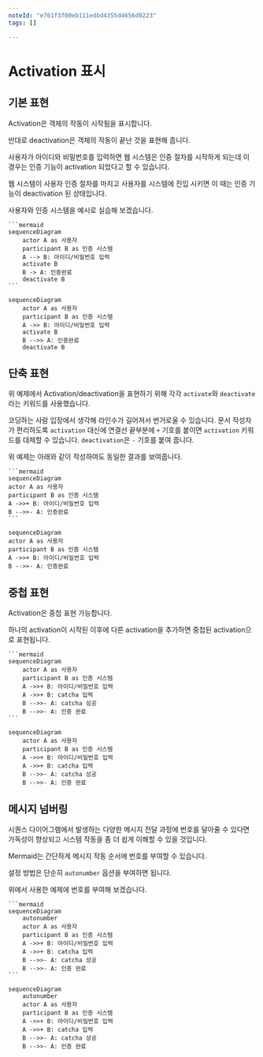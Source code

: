 ```yaml
---
noteId: "e761f3f00eb111edbd4355d4656d0223"
tags: []

---
```


# Activation 표시

## 기본 표현
    
Activation은 객체의 작동이 시작됨을 표시합니다.

반대로 deactivation은 객체의 작동이 끝난 것을 표현해 줍니다.

사용자가 아이디와 비밀번호를 입력하면 웹 시스템은 인증 절차를 시작하게 되는데 이 경우는 인증 기능이 activation 되었다고 할 수 있습니다.

웹 시스템이 사용자 인증 절차를 마치고 사용자를 시스템에 진입 시키면 이 때는 인증 기능이 deactivation 된 상태입니다.

사용자와 인증 시스템을 예시로 실습해 보겠습니다.

````
```mermaid
sequenceDiagram
    actor A as 사용자
    participant B as 인증 시스템
    A --> B: 아이디/비밀번호 입력
    activate B
    B -> A: 인증완료
    deactivate B
```
````

```{mermaid}
sequenceDiagram
    actor A as 사용자
    participant B as 인증 시스템
    A ->> B: 아이디/비밀번호 입력
    activate B
    B -->> A: 인증완료
    deactivate B
```

## 단축 표현 

위 예제에서 Activation/deactivation을 표현하기 위해 각각 `activate`와 `deactivate`라는 키워드를 사용했습니다.

코딩하는 사람 입장에서 생각해 라인수가 길어져서 번거로울 수 있습니다. 문서 작성자가 편리하도록 `activation` 대신에 연결선 끝부분에 `+` 기호를 붙이면 `activation` 키워드를 대체할 수 있습니다. `deactivation`은 `-` 기호를 붙여 줍니다.

위 예제는 아래와 같이 작성하여도 동일한 결과를 보여줍니다.

````
```mermaid
sequenceDiagram
actor A as 사용자
participant B as 인증 시스템
A ->>+ B: 아이디/비밀번호 입력
B -->>- A: 인증완료
```
````

```{mermaid}
sequenceDiagram
actor A as 사용자
participant B as 인증 시스템
A ->>+ B: 아이디/비밀번호 입력
B -->>- A: 인증완료
```

## 중첩 표현
  
Activation은 중첩 표현 가능합니다. 

하나의 activation이 시작된 이후에 다른 activation을 추가하면 중첩된 activation으로 표현됩니다.

````
```mermaid
sequenceDiagram
    actor A as 사용자
    participant B as 인증 시스템
    A ->>+ B: 아이디/비밀번호 입력
    A ->>+ B: catcha 입력
    B -->>- A: catcha 성공
    B -->>- A: 인증 완료
```
````

```{mermaid}
sequenceDiagram
    actor A as 사용자
    participant B as 인증 시스템
    A ->>+ B: 아이디/비밀번호 입력
    A ->>+ B: catcha 입력
    B -->>- A: catcha 성공
    B -->>- A: 인증 완료
```

## 메시지 넘버링

시퀀스 다이어그램에서 발생하는 다양한 메시지 전달 과정에 번호를 달아줄 수 있다면 가독성이 향상되고 시스템 작동을 좀 더 쉽게 이해할 수 있을 것입니다.

Mermaid는 간단하게 메시지 작동 순서에 번호를 부여할 수 있습니다.

설정 방법은 단순히 `autonumber` 옵션을 부여하면 됩니다.

위에서 사용한 예제에 번호를 부여해 보겠습니다.

````
```mermaid
sequenceDiagram
    autonumber
    actor A as 사용자
    participant B as 인증 시스템
    A ->>+ B: 아이디/비밀번호 입력
    A ->>+ B: catcha 입력
    B -->>- A: catcha 성공
    B -->>- A: 인증 완료
```
````

```{mermaid}
sequenceDiagram
    autonumber
    actor A as 사용자
    participant B as 인증 시스템
    A ->>+ B: 아이디/비밀번호 입력
    A ->>+ B: catcha 입력
    B -->>- A: catcha 성공
    B -->>- A: 인증 완료
```